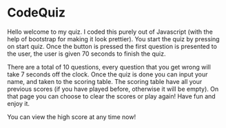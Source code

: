 # CodeQuiz

Hello welcome to my quiz. I coded this purely out of Javascript (with the help of bootstrap for making it look prettier). You start the quiz by pressing on start quiz. Once the button is pressed the first question is presented to the user, the user is given 70 seconds to finish the quiz.

There are a total of 10 questions, every question that you get wrong will take 7 seconds off the clock. Once the quiz is done you can input your name, and taken to the scoring table. The scoring table have all your previous scores (if you have played before, otherwise it will be empty). On that page you can choose to clear the scores or play again! Have fun and enjoy it.

You can view the high score at any time now! 